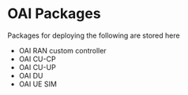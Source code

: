# OAI Packages

Packages for deploying the following are stored here

- OAI RAN custom controller
- OAI CU-CP
- OAI CU-UP
- OAI DU
- OAI UE SIM
